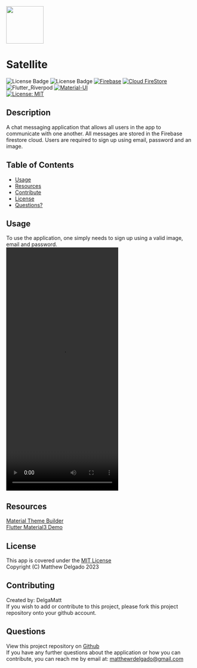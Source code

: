
<img src="https://github.com/DelgaMatt/Satellite-Chat-App/assets/115049801/1b1f09b9-57ad-4f82-bf62-3ff88d37ce71" width="100" height="100">

# Satellite
  ![License Badge](https://img.shields.io/badge/Flutter-02569B?style=flat&logo=flutter&logoColor=white)
  ![License Badge](https://img.shields.io/badge/Dart-0175C2?style=flat&logo=dart&logoColor=white)
  [![Firebase](https://img.shields.io/badge/Firebase-FFCA28?style=flat&logo=firebase&logoColor=black)](https://firebase.google.com/)
  [![Cloud FireStore](https://img.shields.io/badge/FireStore-FFCA28?style=flat&logo=firestore&logoColor=black)](https://firebase.google.com/)
  ![Flutter_Riverpod](https://img.shields.io/badge/Flutter_Riverpod-0.14.0-blue.svg)
  [![Material-UI](https://img.shields.io/badge/Material--UI-0081CB?style=flat&logo=material-ui&logoColor=white)](https://material-ui.com/)
  <br>
  [![License: MIT](https://img.shields.io/badge/License-MIT-yellow.svg)](https://opensource.org/licenses/MIT)

  ## Description
 A chat messaging application that allows all users in the app to communicate with one another. All messages are stored in the Firebase firestore cloud. Users are required to sign up using email, password and an image.

  ## Table of Contents
  - [Usage](#usage)
  - [Resources](#resources)
  - [Contribute](#contributing)
  - [License](#license)
  - [Questions?](#questions)

  ## Usage

  To use the application, one simply needs to sign up using a valid image, email and password. <br>
  <video src="https://github.com/DelgaMatt/Satellite-Chat-App/assets/115049801/33ec68ea-be86-41fb-9710-915fb6fe9c24" width="300" height="650">

  ## Resources
  [Material Theme Builder](https://m3.material.io/theme-builder#/custom)
  <br>
  [Flutter Material3 Demo](https://flutter.github.io/samples/web/material_3_demo/)

  ## License
  This app is covered under the [MIT License](https://opensource.org/licenses/MIT)<br>
  Copyright (C) Matthew Delgado 2023
  ## Contributing
  Created by: DelgaMatt
  <br>
    If you wish to add or contribute to this project, please fork this project repository onto your github account.

  ## Questions
  View this project repository on [Github](https://github.com/DelgaMatt)<br>
  If you have any further questions about the application or how you can contribute, you can reach me by email at: matthewrdelgado@gmail.com
